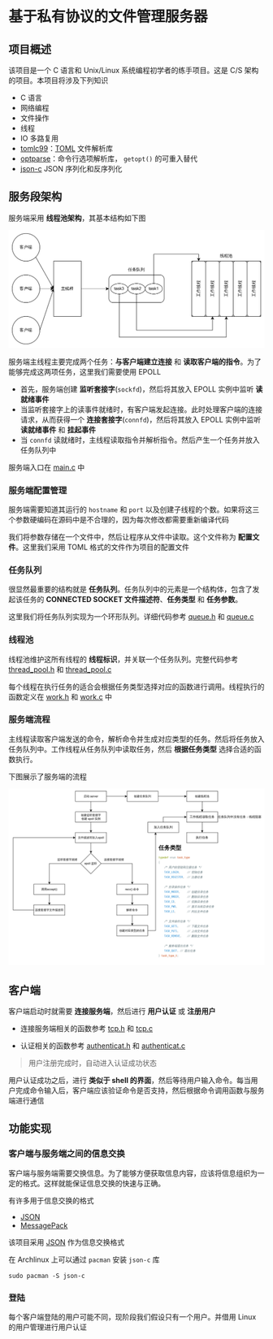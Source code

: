 # 基于私有协议的文件管理服务器

## 项目概述

该项目是一个 C 语言和 Unix/Linux 系统编程初学者的练手项目。这是 C/S 架构的项目。本项目将涉及下列知识
+ C 语言
+ 网络编程
+ 文件操作
+ 线程
+ IO 多路复用
+ [tomlc99](https://github.com/cktan/tomlc99)：[TOML](https://toml.io/cn/) 文件解析库
+ [optparse](https://github.com/skeeto/optparse)：命令行选项解析库， `getopt()` 的可重入替代
+ [json-c](https://github.com/json-c/json-c) JSON 序列化和反序列化

## 服务段架构

服务端采用 **线程池架构**，其基本结构如下图

![服务端架构](.images/server-architecture.png)

服务端主线程主要完成两个任务：**与客户端建立连接** 和 **读取客户端的指令**。为了能够完成这两项任务，这里我们需要使用 EPOLL

+ 首先，服务端创建 **监听套接字**(`sockfd`)，然后将其放入 EPOLL 实例中监听 **读就绪事件**
+ 当监听套接字上的读事件就绪时，有客户端发起连接。此时处理客户端的连接请求，从而获得一个 **连接套接字**(`connfd`)，然后将其放入 EPOLL 实例中监听 **读就绪事件** 和 **挂起事件**
+ 当 `connfd` 读就绪时，主线程读取指令并解析指令。然后产生一个任务并放入任务队列中

服务端入口在 [main.c](./server/main.c) 中

### 服务端配置管理

服务端需要知道其运行的 `hostname` 和 `port` 以及创建子线程的个数。如果将这三个参数硬编码在源码中是不合理的，因为每次修改都需要重新编译代码

我们将参数存储在一个文件中，然后让程序从文件中读取。这个文件称为 **配置文件**。这里我们采用 TOML 格式的文件作为项目的配置文件


### 任务队列

很显然最重要的结构就是 **任务队列**。任务队列中的元素是一个结构体，包含了发起该任务的 **CONNECTED SOCKET 文件描述符**、**任务类型** 和 **任务参数**。

这里我们将任务队列实现为一个环形队列。详细代码参考 [queue.h](./server/include/queue.h) 和 [queue.c](./server/src/queue.c)

### 线程池

线程池维护这所有线程的 **线程标识**，并关联一个任务队列。完整代码参考 [thread_pool.h](./server/include/thread_pool.h) 和 [thread_pool.c](./server/src/thread_pool.c)

每个线程在执行任务的适合会根据任务类型选择对应的函数进行调用。线程执行的函数定义在 [work.h](./server/include/work.h) 和 [work.c](./server/src/work.c) 中

### 服务端流程

主线程读取客户端发送的命令，解析命令并生成对应类型的任务。然后将任务放入任务队列中。工作线程从任务队列中读取任务，然后 **根据任务类型** 选择合适的函数执行。

下图展示了服务端的流程

![服务流程图](.images/server-flow.png)

## 客户端

客户端启动时就需要 **连接服务端**，然后进行 **用户认证** 或 **注册用户**
+ 连接服务端相关的函数参考 [tcp.h](./client/include/tcp.h) 和 [tcp.c](./client/src/tcp.c)

+ 认证相关的函数参考 [authenticat.h](./client/include/authenticat.h) 和 [authenticat.c](./client/src/authenticat.c)

> 用户注册完成时，自动进入认证成功状态


用户认证成功之后，进行 **类似于 shell 的界面**，然后等待用户输入命令。每当用户完成命令输入后，客户端应该验证命令是否支持，然后根据命令调用函数与服务端进行通信

## 功能实现

### 客户端与服务端之间的信息交换

客户端与服务端需要交换信息。为了能够方便获取信息内容，应该将信息组织为一定的格式。这样就能保证信息交换的快速与正确。

有许多用于信息交换的格式
+ [JSON](https://www.json.org/json-zh.html) 
+ [MessagePack](https://msgpack.org/)

该项目采用 [JSON](https://www.json.org/json-zh.html)  作为信息交换格式

在 Archlinux 上可以通过 `pacman` 安装 `json-c` 库
```shell
sudo pacman -S json-c
```

### 登陆

每个客户端登陆的用户可能不同，现阶段我们假设只有一个用户。并借用 Linux 的用户管理进行用户认证





